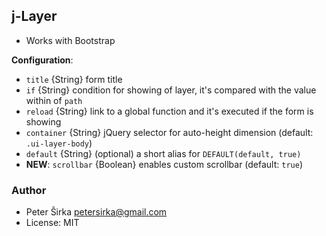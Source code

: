 ## j-Layer

- Works with Bootstrap

__Configuration__:

- `title` {String} form title
- `if` {String} condition for showing of layer, it's compared with the value within of `path`
- `reload` {String} link to a global function and it's executed if the form is showing
- `container` {String} jQuery selector for auto-height dimension (default: `.ui-layer-body`)
- `default` {String} (optional) a short alias for `DEFAULT(default, true)`
- __NEW__: `scrollbar` {Boolean} enables custom scrollbar (default: `true`)

### Author

- Peter Širka <petersirka@gmail.com>
- License: MIT